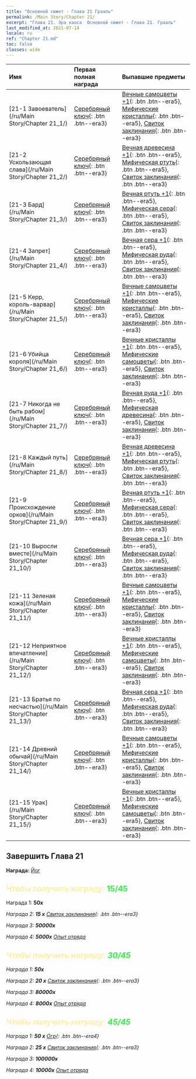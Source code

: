 ```yaml
---
title: "Основной сюжет - Глава 21 Грааль"
permalink: /Main Story/Chapter 21/
excerpt: "Глава 21. Эра хаоса  Основной сюжет - Глава 21. Грааль"
last_modified_at: 2021-07-14
locale: ru
ref: "Chapter 21.md"
toc: false
classes: wide
---
```


  | Имя |  Первая полная награда | Выпавшие предметы |
  |:------------|:------------|:------------| 
  | [21-1 Завоеватель](/ru/Main Story/Chapter 21_1/) | [Серебряный ключ](/ItemsRU/con_693/){: .btn .btn--era3} | [Вечные самоцветы +1](/ItemsRU/mat_72/){: .btn .btn--era5}, [Мифические кристаллы](/ItemsRU/mat_66/){: .btn .btn--era5}, [Свиток заклинания](/ItemsRU/con_694/){: .btn .btn--era3} |
  | [21-2 Ускользающая слава](/ru/Main Story/Chapter 21_2/) | [Серебряный ключ](/ItemsRU/con_693/){: .btn .btn--era3} | [Вечная древесина +1](/ItemsRU/mat_69/){: .btn .btn--era5}, [Мифическая ртуть](/ItemsRU/mat_63/){: .btn .btn--era5}, [Свиток заклинания](/ItemsRU/con_694/){: .btn .btn--era3} |
  | [21-3 Бард](/ru/Main Story/Chapter 21_3/) | [Серебряный ключ](/ItemsRU/con_693/){: .btn .btn--era3} | [Вечная ртуть +1](/ItemsRU/mat_70/){: .btn .btn--era5}, [Мифическая сера](/ItemsRU/mat_64/){: .btn .btn--era5}, [Свиток заклинания](/ItemsRU/con_694/){: .btn .btn--era3} |
  | [21-4 Запрет](/ru/Main Story/Chapter 21_4/) | [Серебряный ключ](/ItemsRU/con_693/){: .btn .btn--era3} | [Вечная сера +1](/ItemsRU/mat_71/){: .btn .btn--era5}, [Мифическая руда](/ItemsRU/mat_61/){: .btn .btn--era5}, [Свиток заклинания](/ItemsRU/con_694/){: .btn .btn--era3} |
  | [21-5 Керр, король-варвар](/ru/Main Story/Chapter 21_5/) | [Серебряный ключ](/ItemsRU/con_693/){: .btn .btn--era3} | [Вечные самоцветы +1](/ItemsRU/mat_72/){: .btn .btn--era5}, [Мифические кристаллы](/ItemsRU/mat_66/){: .btn .btn--era5}, [Свиток заклинания](/ItemsRU/con_694/){: .btn .btn--era3} |
  | [21-6 Убийца короля](/ru/Main Story/Chapter 21_6/) | [Серебряный ключ](/ItemsRU/con_693/){: .btn .btn--era3} | [Вечные кристаллы +1](/ItemsRU/mat_73/){: .btn .btn--era5}, [Мифические самоцветы](/ItemsRU/mat_65/){: .btn .btn--era5}, [Свиток заклинания](/ItemsRU/con_694/){: .btn .btn--era3} |
  | [21-7 Никогда не быть рабом](/ru/Main Story/Chapter 21_7/) | [Серебряный ключ](/ItemsRU/con_693/){: .btn .btn--era3} | [Вечная руда +1](/ItemsRU/mat_68/){: .btn .btn--era5}, [Мифическая древесина](/ItemsRU/mat_62/){: .btn .btn--era5}, [Свиток заклинания](/ItemsRU/con_694/){: .btn .btn--era3} |
  | [21-8 Каждый путь](/ru/Main Story/Chapter 21_8/) | [Серебряный ключ](/ItemsRU/con_693/){: .btn .btn--era3} | [Вечная древесина +1](/ItemsRU/mat_69/){: .btn .btn--era5}, [Мифическая ртуть](/ItemsRU/mat_63/){: .btn .btn--era5}, [Свиток заклинания](/ItemsRU/con_694/){: .btn .btn--era3} |
  | [21-9 Происхождение орков](/ru/Main Story/Chapter 21_9/) | [Серебряный ключ](/ItemsRU/con_693/){: .btn .btn--era3} | [Вечная ртуть +1](/ItemsRU/mat_70/){: .btn .btn--era5}, [Мифическая сера](/ItemsRU/mat_64/){: .btn .btn--era5}, [Свиток заклинания](/ItemsRU/con_694/){: .btn .btn--era3} |
  | [21-10 Выросли вместе](/ru/Main Story/Chapter 21_10/) | [Серебряный ключ](/ItemsRU/con_693/){: .btn .btn--era3} | [Вечная сера +1](/ItemsRU/mat_71/){: .btn .btn--era5}, [Мифическая руда](/ItemsRU/mat_61/){: .btn .btn--era5}, [Свиток заклинания](/ItemsRU/con_694/){: .btn .btn--era3} |
  | [21-11 Зеленая кожа](/ru/Main Story/Chapter 21_11/) | [Серебряный ключ](/ItemsRU/con_693/){: .btn .btn--era3} | [Вечные самоцветы +1](/ItemsRU/mat_72/){: .btn .btn--era5}, [Мифические кристаллы](/ItemsRU/mat_66/){: .btn .btn--era5}, [Свиток заклинания](/ItemsRU/con_694/){: .btn .btn--era3} |
  | [21-12 Неприятное впечатление](/ru/Main Story/Chapter 21_12/) | [Серебряный ключ](/ItemsRU/con_693/){: .btn .btn--era3} | [Вечные кристаллы +1](/ItemsRU/mat_73/){: .btn .btn--era5}, [Мифические самоцветы](/ItemsRU/mat_65/){: .btn .btn--era5}, [Свиток заклинания](/ItemsRU/con_694/){: .btn .btn--era3} |
  | [21-13 Братья по несчастью](/ru/Main Story/Chapter 21_13/) | [Серебряный ключ](/ItemsRU/con_693/){: .btn .btn--era3} | [Вечная сера +1](/ItemsRU/mat_71/){: .btn .btn--era5}, [Мифическая руда](/ItemsRU/mat_61/){: .btn .btn--era5}, [Свиток заклинания](/ItemsRU/con_694/){: .btn .btn--era3} |
  | [21-14 Древний обычай](/ru/Main Story/Chapter 21_14/) | [Серебряный ключ](/ItemsRU/con_693/){: .btn .btn--era3} | [Вечные самоцветы +1](/ItemsRU/mat_72/){: .btn .btn--era5}, [Мифические кристаллы](/ItemsRU/mat_66/){: .btn .btn--era5}, [Свиток заклинания](/ItemsRU/con_694/){: .btn .btn--era3} |
  | [21-15 Урак](/ru/Main Story/Chapter 21_15/) | [Серебряный ключ](/ItemsRU/con_693/){: .btn .btn--era3} | [Вечные кристаллы +1](/ItemsRU/mat_73/){: .btn .btn--era5}, [Мифические самоцветы](/ItemsRU/mat_65/){: .btn .btn--era5}, [Свиток заклинания](/ItemsRU/con_694/){: .btn .btn--era3} |


## Завершить Глава 21

 **Награда:** [Йог](/ru/heroes/Yog/)



## <span style="color: #ffeea0">Чтобы получить награду: </span><span style="color: #27f73a">15/45</span>

 Награда 1:  **50x** <i class="fas fa-gem"/>

 Награда 2: **15 x** [Свиток заклинания](/ItemsRU/con_694/){: .btn .btn--era3}

 Награда 3:  **50000x** <i class="fas fa-coins"/>

 Награда 4:  **5000x** [Опыт отряда](/ItemsRU/con_902/)



## <span style="color: #ffeea0">Чтобы получить награду: </span><span style="color: #27f73a">30/45</span>

 Награда 1:  **50x** <i class="fas fa-gem"/>

 Награда 2: **20 x** [Свиток заклинания](/ItemsRU/con_694/){: .btn .btn--era3}

 Награда 3:  **80000x** <i class="fas fa-coins"/>

 Награда 4:  **8000x** [Опыт отряда](/ItemsRU/con_902/)



## <span style="color: #ffeea0">Чтобы получить награду: </span><span style="color: #27f73a">45/45</span>

 Награда 1: **50 x** [Огр](/ItemsRU/unt_220/){: .btn .btn--era4}

 Награда 2: **25 x** [Свиток заклинания](/ItemsRU/con_694/){: .btn .btn--era3}

 Награда 3:  **100000x** <i class="fas fa-coins"/>

 Награда 4:  **10000x** [Опыт отряда](/ItemsRU/con_902/)


